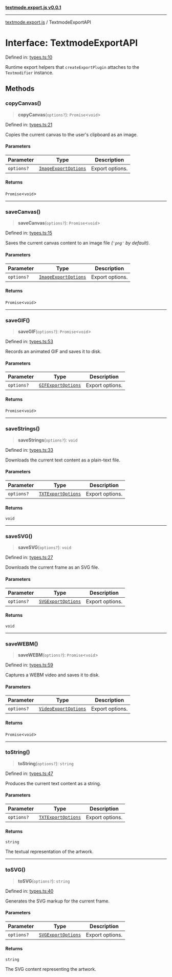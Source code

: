 [**textmode.export.js v0.0.1**](../README.md)

***

[textmode.export.js](../README.md) / TextmodeExportAPI

# Interface: TextmodeExportAPI

Defined in: [types.ts:10](https://github.com/humanbydefinition/textmode.export.js/blob/241a52e7274d60bd9f433936679cfec4de4793a9/src/types.ts#L10)

Runtime export helpers that `createExportPlugin` attaches to the `Textmodifier` instance.

## Methods

### copyCanvas()

> **copyCanvas**(`options?`): `Promise`\<`void`\>

Defined in: [types.ts:21](https://github.com/humanbydefinition/textmode.export.js/blob/241a52e7274d60bd9f433936679cfec4de4793a9/src/types.ts#L21)

Copies the current canvas to the user's clipboard as an image.

#### Parameters

| Parameter | Type | Description |
| ------ | ------ | ------ |
| `options?` | [`ImageExportOptions`](../type-aliases/ImageExportOptions.md) | Export options. |

#### Returns

`Promise`\<`void`\>

***

### saveCanvas()

> **saveCanvas**(`options?`): `Promise`\<`void`\>

Defined in: [types.ts:15](https://github.com/humanbydefinition/textmode.export.js/blob/241a52e7274d60bd9f433936679cfec4de4793a9/src/types.ts#L15)

Saves the current canvas content to an image file *(`'png'` by default)*.

#### Parameters

| Parameter | Type | Description |
| ------ | ------ | ------ |
| `options?` | [`ImageExportOptions`](../type-aliases/ImageExportOptions.md) | Export options. |

#### Returns

`Promise`\<`void`\>

***

### saveGIF()

> **saveGIF**(`options?`): `Promise`\<`void`\>

Defined in: [types.ts:53](https://github.com/humanbydefinition/textmode.export.js/blob/241a52e7274d60bd9f433936679cfec4de4793a9/src/types.ts#L53)

Records an animated GIF and saves it to disk.

#### Parameters

| Parameter | Type | Description |
| ------ | ------ | ------ |
| `options?` | [`GIFExportOptions`](../type-aliases/GIFExportOptions.md) | Export options. |

#### Returns

`Promise`\<`void`\>

***

### saveStrings()

> **saveStrings**(`options?`): `void`

Defined in: [types.ts:33](https://github.com/humanbydefinition/textmode.export.js/blob/241a52e7274d60bd9f433936679cfec4de4793a9/src/types.ts#L33)

Downloads the current text content as a plain-text file.

#### Parameters

| Parameter | Type | Description |
| ------ | ------ | ------ |
| `options?` | [`TXTExportOptions`](../type-aliases/TXTExportOptions.md) | Export options. |

#### Returns

`void`

***

### saveSVG()

> **saveSVG**(`options?`): `void`

Defined in: [types.ts:27](https://github.com/humanbydefinition/textmode.export.js/blob/241a52e7274d60bd9f433936679cfec4de4793a9/src/types.ts#L27)

Downloads the current frame as an SVG file.

#### Parameters

| Parameter | Type | Description |
| ------ | ------ | ------ |
| `options?` | [`SVGExportOptions`](../type-aliases/SVGExportOptions.md) | Export options. |

#### Returns

`void`

***

### saveWEBM()

> **saveWEBM**(`options?`): `Promise`\<`void`\>

Defined in: [types.ts:59](https://github.com/humanbydefinition/textmode.export.js/blob/241a52e7274d60bd9f433936679cfec4de4793a9/src/types.ts#L59)

Captures a WEBM video and saves it to disk.

#### Parameters

| Parameter | Type | Description |
| ------ | ------ | ------ |
| `options?` | [`VideoExportOptions`](../type-aliases/VideoExportOptions.md) | Export options. |

#### Returns

`Promise`\<`void`\>

***

### toString()

> **toString**(`options?`): `string`

Defined in: [types.ts:47](https://github.com/humanbydefinition/textmode.export.js/blob/241a52e7274d60bd9f433936679cfec4de4793a9/src/types.ts#L47)

Produces the current text content as a string.

#### Parameters

| Parameter | Type | Description |
| ------ | ------ | ------ |
| `options?` | [`TXTExportOptions`](../type-aliases/TXTExportOptions.md) | Export options. |

#### Returns

`string`

The textual representation of the artwork.

***

### toSVG()

> **toSVG**(`options?`): `string`

Defined in: [types.ts:40](https://github.com/humanbydefinition/textmode.export.js/blob/241a52e7274d60bd9f433936679cfec4de4793a9/src/types.ts#L40)

Generates the SVG markup for the current frame.

#### Parameters

| Parameter | Type | Description |
| ------ | ------ | ------ |
| `options?` | [`SVGExportOptions`](../type-aliases/SVGExportOptions.md) | Export options. |

#### Returns

`string`

The SVG content representing the artwork.
